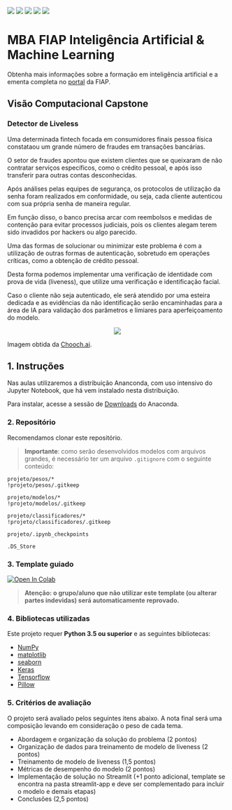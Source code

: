 ![](https://img.shields.io/github/repo-size/michelpf/https://github.com/michelpf/fiap-ml-visao-computacional-detector-liveness)
![](https://img.shields.io/github/issues/michelpf/https://github.com/michelpf/fiap-ml-visao-computacional-detector-liveness)
![](https://img.shields.io/github/stars/michelpf/https://github.com/michelpf/fiap-ml-visao-computacional-detector-liveness)
![](https://img.shields.io/github/watchers/michelpf/https://github.com/michelpf/fiap-ml-visao-computacional-detector-liveness)
![](https://img.shields.io/github/last-commit/michelpf/https://github.com/michelpf/fiap-ml-visao-computacional-detector-liveness)


# MBA FIAP Inteligência Artificial & Machine Learning

Obtenha mais informações sobre a formação em inteligência artificial e a ementa completa no [portal](https://www.fiap.com.br/mba/mba-em-artificial-intelligence-e-machine-learning/) da FIAP.

## Visão Computacional Capstone

### Detector de Liveless

Uma determinada fintech focada em consumidores finais pessoa física constataou um grande número de fraudes em transações bancárias.

O setor de fraudes apontou que existem clientes que se queixaram de não contratar serviços específicos, como o crédito pessoal, e após isso transferir para outras contas desconhecidas. 

Após análises pelas equipes de segurança, os protocolos de utilização da senha foram realizados em conformidade, ou seja, cada cliente autenticou com sua própria senha de maneira regular.

Em função disso, o banco precisa arcar com reembolsos e medidas de contenção para evitar processos judiciais, pois os clientes alegam terem sido invadidos por hackers ou algo parecido.

Uma das formas de solucionar ou minimizar este problema é com a utilização de outras formas de autenticação, sobretudo em operações críticas, como a obtenção de crédito pessoal.

Desta forma podemos implementar uma verificação de identidade com prova de vida (liveness), que utilize uma verificação e identificação facial. 

Caso o cliente não seja autenticado, ele será atendido por uma esteira dedicada e as evidências da não identificação serão encaminhadas para a área de IA para validação dos parâmetros e limiares para aperfeiçoamento do modelo.

<p align="center">
    <img src="imagens/liveness.gif">
</p>

Imagem obtida da [Chooch.ai](https://chooch.ai/computer-vision/face-authentication-system-with-liveness-detection-security/).


## 1. Instruções

Nas aulas utilizaremos a distribuição Ananconda, com uso intensivo do Jupyter Notebook, que há vem instalado nesta distribuição.

Para instalar, acesse a sessão de [Downloads](https://www.anaconda.com/download) do Anaconda.


### 2. Repositório

Recomendamos clonar este repositório.

>**Importante**: como serão desenvolvidos modelos com arquivos grandes, é necessário ter um arquivo ```.gitignore``` com o seguinte conteúdo:

```
projeto/pesos/*
!projeto/pesos/.gitkeep 

projeto/modelos/*
!projeto/modelos/.gitkeep 

projeto/classificadores/*
!projeto/classificadores/.gitkeep 

projeto/.ipynb_checkpoints

.DS_Store
````

### 3. Template guiado

[![Open In Colab](https://colab.research.google.com/assets/colab-badge.svg)](https://colab.research.google.com/github/michelpf/fiap-ml-visao-computacional-detector-liveness/blob/master/notebook/deteccao-liveness-notebook.ipynb)

> **Atenção: o grupo/aluno que não utilizar este template (ou alterar partes indevidas) será automaticamente reprovado.**

### 4. Bibliotecas utilizadas

Este projeto requer **Python 3.5 ou superior** e as seguintes bibliotecas:

- [NumPy](http://www.numpy.org/)
- [matplotlib](http://matplotlib.org/)
- [seaborn](http://seaborn.pydata.org/)
- [Keras](https://keras.io/)
- [Tensorflow](http://tensorflow.org/)
- [Pillow](https://pillow.readthedocs.io/en/stable/)


### 5. Critérios de avaliação

O projeto será avaliado pelos seguintes itens abaixo. A nota final será uma composição levando em consideração o peso de cada tema.

- Abordagem e organização da solução do problema (2 pontos)
- Organização de dados para treinamento de modelo de liveness (2 pontos)
- Treinamento de modelo de liveness (1,5 pontos)
- Métricas de desempenho do modelo (2 pontos)
- Implementação de solução no Streamlit (+1 ponto adicional, template se encontra na pasta streamlit-app e deve ser complementado para incluir o modelo e demais etapas)
- Conclusões (2,5 pontos)
